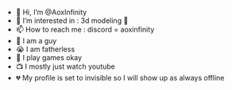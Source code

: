 - 👋 Hi, I’m @AoxInfinity
- 👀 I’m interested in : 3d modeling 🎲
- 📫 How to reach me : discord = aoxinfinity
- 🧔 I am a guy
- 😭 I am fatherless
- 👾 I play games okay
- 📺 I mostly just watch youtube
- 💔 My profile is set to invisible so I will show up as always offline
